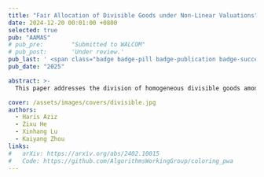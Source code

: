 ```yaml
---
title: "Fair Allocation of Divisible Goods under Non-Linear Valuations"
date: 2024-12-20 00:01:00 +0800
selected: true
pub: "AAMAS"
# pub_pre:        "Submitted to WALCOM"
# pub_post:       'Under review.'
pub_last: ' <span class="badge badge-pill badge-publication badge-success">Spotlight</span>'
pub_date: "2025"

abstract: >-
  This paper addresses the division of homogeneous divisible goods among agents with non-linear valuations. We propose an algorithm that guarantees a \(\frac{1}{2n-1}\)-MMS allocation for \(n\) agents with arbitrary non-decreasing valuations and establish the impossibility of exceeding a \(1/n\)-MMS approximation, even with one-breakpoint piecewise-constant valuations. For \(n \leq 3\), the \(1/n\) ratio is proven tight. On envy-freeness, we show that verifying the existence of an EF and Pareto optimal (PO) allocation is NP-hard for \(n\) agents and at least three goods, even with one-breakpoint piecewise-constant valuations. We complement this with a polynomial-time algorithm for checking EF and PO allocations for a single divisible good with piecewise-linear valuations.

cover: /assets/images/covers/divisible.jpg
authors:
  - Haris Aziz
  - Zixu He
  - Xinhang Lu
  - Kaiyang Zhou
links:
#   arXiv: https://arxiv.org/abs/2402.10015
#   Code: https://github.com/AlgorithmsWorkingGroup/coloring_pwa
---
```


